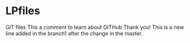 # LPfiles
GIT files
This a comment to learn about GITHub
Thank you!
This is a new line added in the branch1 after the change in the master.
